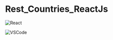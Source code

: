 # Rest_Countries_ReactJs


![React](https://user-images.githubusercontent.com/61495341/143583511-1643e55e-9184-48c3-9d70-71da3cde9319.PNG)


![VSCode](https://user-images.githubusercontent.com/61495341/143584387-450e6bdb-f935-4bb7-a998-7692b74efb0b.PNG)

